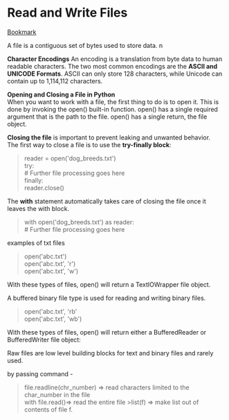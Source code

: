 # Read and Write Files
[Bookmark](https://realpython.com/read-write-files-python/)

A file is a contiguous set of bytes used to store data.  n

__Character Encodings__
 An encoding is a translation from byte data to human readable characters. The two most common encodings are the __ASCII and UNICODE Formats__. ASCII can only store 128 characters, while Unicode can contain up to 1,114,112 characters. 

__Opening and Closing a File in Python__  
When you want to work with a file, the first thing to do is to open it. This is done by invoking the open() built-in function. open() has a single required argument that is the path to the file. open() has a single return, the file object.

__Closing the file__ is important to prevent leaking and unwanted behavior.  
The first way to close a file is to use the __try-finally block__:  
>reader = open('dog_breeds.txt')  
try:  
    # Further file processing goes here  
finally:  
    reader.close()  

The __with__ statement automatically takes care of closing the file once it leaves the with block.  
> with open('dog_breeds.txt') as reader:  
    # Further file processing goes here  

examples of txt files  
> open('abc.txt')  
  open('abc.txt', 'r')  
  open('abc.txt', 'w') 

With these types of files, open() will return a TextIOWrapper file object.   

A buffered binary file type is used for reading and writing binary files.  
> open('abc.txt', 'rb'  
open('abc.txt', 'wb')  

With these types of files, open() will return either a BufferedReader or BufferedWriter file object:  

Raw files are low level building blocks for text and binary files and rarely used.

by passing command - 
> file.readline(chr_number) => read characters limited to the char_number in the file  
>with file.read()=> read the entire file >list(f) => make list out of contents of file f.  

